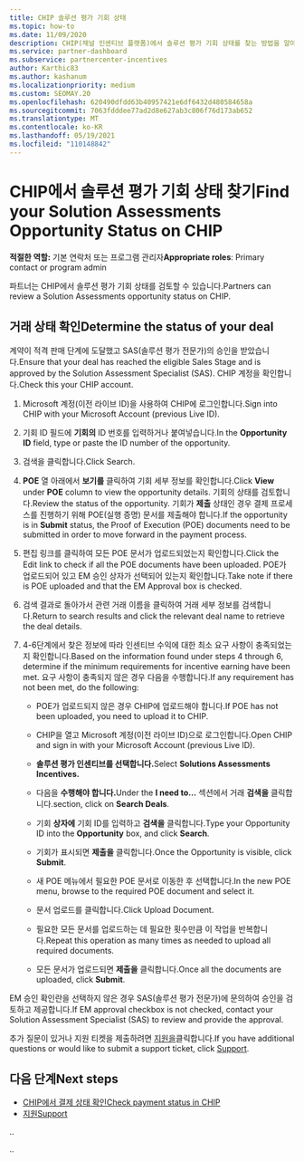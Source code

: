```yaml
---
title: CHIP 솔루션 평가 기회 상태
ms.topic: how-to
ms.date: 11/09/2020
description: CHIP(채널 인센티브 플랫폼)에서 솔루션 평가 기회 상태를 찾는 방법을 알아봅니다.
ms.service: partner-dashboard
ms.subservice: partnercenter-incentives
author: Karthic83
ms.author: kashanum
ms.localizationpriority: medium
ms.custom: SEOMAY.20
ms.openlocfilehash: 620490dfdd63b40957421e6df6432d480584658a
ms.sourcegitcommit: 7063fdddee77ad2d8e627ab3c806f76d173ab652
ms.translationtype: MT
ms.contentlocale: ko-KR
ms.lasthandoff: 05/19/2021
ms.locfileid: "110148842"
---
```

# <a name="find-your-solution-assessments-opportunity-status-on-chip"></a><span data-ttu-id="21fc7-103">CHIP에서 솔루션 평가 기회 상태 찾기</span><span class="sxs-lookup"><span data-stu-id="21fc7-103">Find your Solution Assessments Opportunity Status on CHIP</span></span>

<span data-ttu-id="21fc7-104">**적절한 역할:** 기본 연락처 또는 프로그램 관리자</span><span class="sxs-lookup"><span data-stu-id="21fc7-104">**Appropriate roles**: Primary contact or program admin</span></span>

<span data-ttu-id="21fc7-105">파트너는 CHIP에서 솔루션 평가 기회 상태를 검토할 수 있습니다.</span><span class="sxs-lookup"><span data-stu-id="21fc7-105">Partners can review a Solution Assessments opportunity status on CHIP.</span></span>

## <a name="determine-the-status-of-your-deal"></a><span data-ttu-id="21fc7-106">거래 상태 확인</span><span class="sxs-lookup"><span data-stu-id="21fc7-106">Determine the status of your deal</span></span>

<span data-ttu-id="21fc7-107">계약이 적격 판매 단계에 도달했고 SAS(솔루션 평가 전문가)의 승인을 받았습니다.</span><span class="sxs-lookup"><span data-stu-id="21fc7-107">Ensure that your deal has reached the eligible Sales Stage and is approved by the Solution Assessment Specialist (SAS).</span></span> <span data-ttu-id="21fc7-108">CHIP 계정을 확인합니다.</span><span class="sxs-lookup"><span data-stu-id="21fc7-108">Check this your CHIP account.</span></span>

1. <span data-ttu-id="21fc7-109">Microsoft 계정(이전 라이브 ID)을 사용하여 CHIP에 로그인합니다.</span><span class="sxs-lookup"><span data-stu-id="21fc7-109">Sign into CHIP with your Microsoft Account (previous Live ID).</span></span>
1. <span data-ttu-id="21fc7-110">기회 ID 필드에 **기회의** ID 번호를 입력하거나 붙여넣습니다.</span><span class="sxs-lookup"><span data-stu-id="21fc7-110">In the **Opportunity ID** field, type or paste the ID number of the opportunity.</span></span>
3. <span data-ttu-id="21fc7-111">검색을 클릭합니다.</span><span class="sxs-lookup"><span data-stu-id="21fc7-111">Click Search.</span></span>

1. <span data-ttu-id="21fc7-112">**POE** 열 아래에서 **보기를** 클릭하여 기회 세부 정보를 확인합니다.</span><span class="sxs-lookup"><span data-stu-id="21fc7-112">Click **View** under **POE** column to view the opportunity details.</span></span> <span data-ttu-id="21fc7-113">기회의 상태를 검토합니다.</span><span class="sxs-lookup"><span data-stu-id="21fc7-113">Review the status of the opportunity.</span></span> <span data-ttu-id="21fc7-114">기회가 **제출** 상태인 경우 결제 프로세스를 진행하기 위해 POE(실행 증명) 문서를 제출해야 합니다.</span><span class="sxs-lookup"><span data-stu-id="21fc7-114">If the opportunity is in **Submit** status, the Proof of Execution (POE) documents need to be submitted in order to move forward in the payment process.</span></span>
 
1. <span data-ttu-id="21fc7-115">편집 링크를 클릭하여 모든 POE 문서가 업로드되었는지 확인합니다.</span><span class="sxs-lookup"><span data-stu-id="21fc7-115">Click the Edit link to check if all the POE documents have been uploaded.</span></span> <span data-ttu-id="21fc7-116">POE가 업로드되어 있고 EM 승인 상자가 선택되어 있는지 확인합니다.</span><span class="sxs-lookup"><span data-stu-id="21fc7-116">Take note if there is POE uploaded and that the EM Approval box is checked.</span></span>
 
1. <span data-ttu-id="21fc7-117">검색 결과로 돌아가서 관련 거래 이름을 클릭하여 거래 세부 정보를 검색합니다.</span><span class="sxs-lookup"><span data-stu-id="21fc7-117">Return to search results and click the relevant deal name to retrieve the deal details.</span></span> 

1. <span data-ttu-id="21fc7-118">4-6단계에서 찾은 정보에 따라 인센티브 수익에 대한 최소 요구 사항이 충족되었는지 확인합니다.</span><span class="sxs-lookup"><span data-stu-id="21fc7-118">Based on the information found under steps 4 through 6, determine if the minimum requirements for incentive earning have been met.</span></span> <span data-ttu-id="21fc7-119">요구 사항이 충족되지 않은 경우 다음을 수행합니다.</span><span class="sxs-lookup"><span data-stu-id="21fc7-119">If any requirement has not been met, do the following:</span></span>
 
     - <span data-ttu-id="21fc7-120">POE가 업로드되지 않은 경우 CHIP에 업로드해야 합니다.</span><span class="sxs-lookup"><span data-stu-id="21fc7-120">If POE has not been uploaded, you need to upload it to CHIP.</span></span>
 
     - <span data-ttu-id="21fc7-121">CHIP을 열고 Microsoft 계정(이전 라이브 ID)으로 로그인합니다.</span><span class="sxs-lookup"><span data-stu-id="21fc7-121">Open CHIP and sign in with your Microsoft Account (previous Live ID).</span></span>
 
     - <span data-ttu-id="21fc7-122">**솔루션 평가 인센티브를 선택합니다.**</span><span class="sxs-lookup"><span data-stu-id="21fc7-122">Select **Solutions Assessments Incentives.**</span></span>

     - <span data-ttu-id="21fc7-123">다음을 **수행해야 합니다.**</span><span class="sxs-lookup"><span data-stu-id="21fc7-123">Under the **I need to…**</span></span> <span data-ttu-id="21fc7-124">섹션에서 거래 **검색을** 클릭합니다.</span><span class="sxs-lookup"><span data-stu-id="21fc7-124">section, click on **Search Deals**.</span></span>

     - <span data-ttu-id="21fc7-125">기회 **상자에** 기회 ID를 입력하고 **검색을** 클릭합니다.</span><span class="sxs-lookup"><span data-stu-id="21fc7-125">Type your Opportunity ID into the **Opportunity** box, and click **Search**.</span></span>

     - <span data-ttu-id="21fc7-126">기회가 표시되면 **제출을** 클릭합니다.</span><span class="sxs-lookup"><span data-stu-id="21fc7-126">Once the Opportunity is visible, click **Submit**.</span></span>
  
     - <span data-ttu-id="21fc7-127">새 POE 메뉴에서 필요한 POE 문서로 이동한 후 선택합니다.</span><span class="sxs-lookup"><span data-stu-id="21fc7-127">In the new POE menu, browse to the required POE document and select it.</span></span>

     - <span data-ttu-id="21fc7-128">문서 업로드를 클릭합니다.</span><span class="sxs-lookup"><span data-stu-id="21fc7-128">Click Upload Document.</span></span>

     - <span data-ttu-id="21fc7-129">필요한 모든 문서를 업로드하는 데 필요한 횟수만큼 이 작업을 반복합니다.</span><span class="sxs-lookup"><span data-stu-id="21fc7-129">Repeat this operation as many times as needed to upload all required documents.</span></span>

     - <span data-ttu-id="21fc7-130">모든 문서가 업로드되면 **제출을** 클릭합니다.</span><span class="sxs-lookup"><span data-stu-id="21fc7-130">Once all the documents are uploaded, click **Submit**.</span></span>

<span data-ttu-id="21fc7-131">EM 승인 확인란을 선택하지 않은 경우 SAS(솔루션 평가 전문가)에 문의하여 승인을 검토하고 제공합니다.</span><span class="sxs-lookup"><span data-stu-id="21fc7-131">If EM approval checkbox is not checked, contact your Solution Assessment Specialist (SAS) to review and provide the approval.</span></span>
 
<span data-ttu-id="21fc7-132">추가 질문이 있거나 지원 티켓을 제출하려면 [지원을](report-problems-with-partner-center.md)클릭합니다.</span><span class="sxs-lookup"><span data-stu-id="21fc7-132">If you have additional questions or would like to submit a support ticket, click [Support](report-problems-with-partner-center.md).</span></span>

## <a name="next-steps"></a><span data-ttu-id="21fc7-133">다음 단계</span><span class="sxs-lookup"><span data-stu-id="21fc7-133">Next steps</span></span>

- [<span data-ttu-id="21fc7-134">CHIP에서 결제 상태 확인</span><span class="sxs-lookup"><span data-stu-id="21fc7-134">Check payment status in CHIP</span></span>](chip-payment-status.md)
- [<span data-ttu-id="21fc7-135">지원</span><span class="sxs-lookup"><span data-stu-id="21fc7-135">Support</span></span>](report-problems-with-partner-center.md)

<span data-ttu-id="21fc7-136">.</span><span class="sxs-lookup"><span data-stu-id="21fc7-136">.</span></span>




<span data-ttu-id="21fc7-137">.</span><span class="sxs-lookup"><span data-stu-id="21fc7-137">.</span></span>





